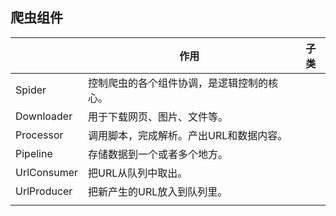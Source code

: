## 爬虫组件

|             | 作用                    | 子类   |
| ----------- | --------------------- | ---- |
| Spider      | 控制爬虫的各个组件协调，是逻辑控制的核心。 |      |
| Downloader  | 用于下载网页、图片、文件等。        |      |
| Processor   | 调用脚本，完成解析。产出URL和数据内容。 |      |
| Pipeline    | 存储数据到一个或者多个地方。        |      |
| UrlConsumer | 把URL从队列中取出。           |      |
| UrlProducer | 把新产生的URL放入到队列里。       |      |
|             |                       |      |

